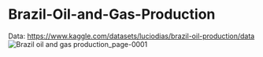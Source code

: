 # Brazil-Oil-and-Gas-Production

Data: https://www.kaggle.com/datasets/luciodias/brazil-oil-production/data
![Brazil oil and gas production_page-0001](https://github.com/Malona-Hutabarat/Brazil-Oil-and-Gas-Production/assets/155244722/73c3c1e2-97f0-43f4-847d-4f8ec650394e)
